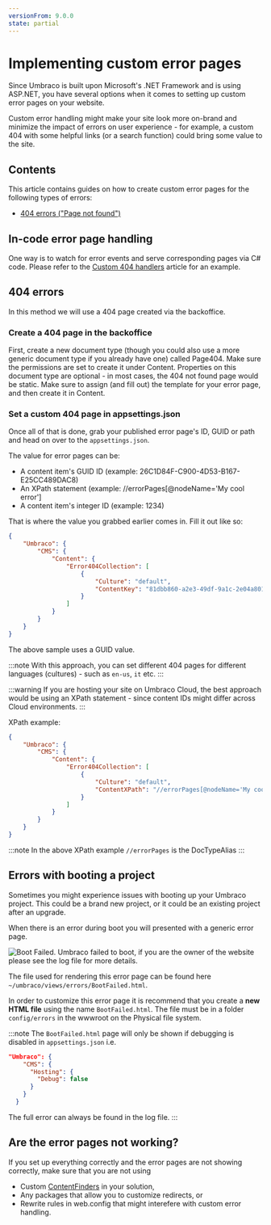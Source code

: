 ```yaml
---
versionFrom: 9.0.0
state: partial
---
```


# Implementing custom error pages

Since Umbraco is built upon Microsoft's .NET Framework and is using ASP.NET, you have several options when it comes to setting up custom error pages on your website.

Custom error handling might make your site look more on-brand and minimize the impact of errors on user experience - for example, a custom 404 with some helpful links (or a search function) could bring some value to the site.

## Contents

This article contains guides on how to create custom error pages for the following types of errors:

-   [404 errors ("Page not found")](#404-errors)

## In-code error page handling

One way is to watch for error events and serve corresponding pages via C# code. Please refer to the [Custom 404 handlers](../../Reference/Config/404handlers/) article for an example.

## 404 errors

In this method we will use a 404 page created via the backoffice.

### Create a 404 page in the backoffice

First, create a new document type (though you could also use a more generic document type if you already have one) called Page404.
Make sure the permissions are set to create it under Content.
Properties on this document type are optional - in most cases, the 404 not found page would be static.
Make sure to assign (and fill out) the template for your error page, and then create it in Content.

### Set a custom 404 page in appsettings.json

Once all of that is done, grab your published error page's ID, GUID or path and head on over to the `appsettings.json`.

The value for error pages can be:

-   A content item's GUID ID (example: 26C1D84F-C900-4D53-B167-E25CC489DAC8)
-   An XPath statement (example: //errorPages[@nodeName='My cool error']
-   A content item's integer ID (example: 1234)

That is where the value you grabbed earlier comes in. Fill it out like so:

```json
{
    "Umbraco": {
        "CMS": {
            "Content": {
                "Error404Collection": [
                    {
                        "Culture": "default",
                        "ContentKey": "81dbb860-a2e3-49df-9a1c-2e04a8012c03"
                    }
                ]
            }
        }
    }
}
```

The above sample uses a GUID value.

:::note
With this approach, you can set different 404 pages for different languages (cultures) - such as `en-us`, `it` etc.
:::

:::warning
If you are hosting your site on Umbraco Cloud, the best approach would be using an XPath statement - since content IDs might differ across Cloud environments.
:::

XPath example:

```json
{
    "Umbraco": {
        "CMS": {
            "Content": {
                "Error404Collection": [
                    {
                        "Culture": "default",
                        "ContentXPath": "//errorPages[@nodeName='My cool error']"
                    }
                ]
            }
        }
    }
}
```

:::note
In the above XPath example `//errorPages` is the DocTypeAlias
:::

## Errors with booting a project

Sometimes you might experience issues with booting up your Umbraco project. This could be a brand new project, or it could be an existing project after an upgrade.

When there is an error during boot you will presented with a generic error page.

![Boot Failed. Umbraco failed to boot, if you are the owner of the website please see the log file for more details.](images/BootFailedGeneric.png "Screen shot of generic BootFailed page")

The file used for rendering this error page can be found here `~/umbraco/views/errors/BootFailed.html`.

In order to customize this error page it is recommend that you create a **new HTML file** using the name `BootFailed.html`. The file must be in a folder `config/errors` in the wwwroot on the Physical file system.

:::note
The `BootFailed.html` page will only be shown if debugging is disabled in `appsettings.json` i.e. 
```json  
"Umbraco": {
    "CMS": {
      "Hosting": {
        "Debug": false
      }
    }
  }
```
The full error can always be found in the log file.
:::

## Are the error pages not working?

If you set up everything correctly and the error pages are not showing correctly, make sure that you are not using

* Custom [ContentFinders](../../Reference/routing/request-pipeline/IContentFinder/) in your solution,
* Any packages that allow you to customize redirects, or
* Rewrite rules in web.config that might interefere with custom error handling.
